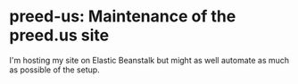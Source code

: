 # preed-us: Maintenance of the preed.us site
I'm hosting my site on Elastic Beanstalk but might as well automate as much as possible of the setup.
